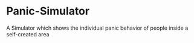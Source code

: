 # Panic-Simulator
A Simulator which shows the individual panic behavior of people inside a self-created area
